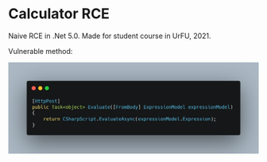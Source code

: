 # Calculator RCE
Naive RCE in .Net 5.0. Made for student course in UrFU, 2021.

Vulnerable method:

![](img/vuln.png)

